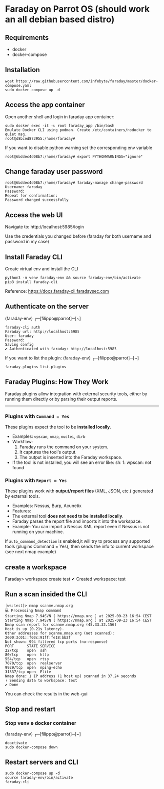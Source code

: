 # Faraday on Parrot OS (should work an all debian based distro)
## Requirements
- docker
- docker-compose
## Installation
    wget https://raw.githubusercontent.com/infobyte/faraday/master/docker-compose.yaml
    sudo docker-compose up -d

## Access the app container
Open another shell and login in faraday app container:

	sudo docker exec -it -u root faraday_app /bin/bash
	Emulate Docker CLI using podman. Create /etc/containers/nodocker to quiet msg.
	root@d8bced873955:/home/faraday#

If you want to disable python warning set the corresponding env variable

	root@6bddec4d08b7:/home/faraday# export PYTHONWARNINGS="ignore"

## Change faraday user password

	root@6bddec4d08b7:/home/faraday# faraday-manage change-password
	Username: faraday
	Password: 
	Repeat for confirmation: 
	Password changed successfully


## Access the web UI
Navigate to: http://localhost:5985/login

Use the credentials you changed before (faraday for both username and password in my case)

## Install Faraday CLI
Create virtual env and install the CLI

	python3 -m venv faraday-env && source faraday-env/bin/activate
	pip3 install faraday-cli

Reference: https://docs.faraday-cli.faradaysec.com 

## Authenticate on the server
(faraday-env) ┌─[filippo@parrot]─[~]

    faraday-cli auth
    Faraday url: http://localhost:5985
    User: faraday
    Password: 
    Saving config
    ✔ Authenticated with faraday: http://localhost:5985

If you want to list the plugin:
(faraday-env) ┌─[filippo@parrot]─[~]

    faraday-plugins list-plugins

## Faraday Plugins: How They Work

Faraday plugins allow integration with external security tools, either by running them directly or by parsing their output reports.

---

### Plugins with `Command = Yes`

These plugins expect the tool to be **installed locally**.

- Examples: `wpscan`, `nmap`, `nuclei`, `dirb`
- Workflow:
  1. Faraday runs the command on your system.
  2. It captures the tool's output.
  3. The output is inserted into the Faraday workspace.
- If the tool is not installed, you will see an error like: sh: 1: wpscan: not found

### Plugins with `Report = Yes`

These plugins work with **output/report files** (XML, JSON, etc.) generated by external tools.

- Examples: Nessus, Burp, Acunetix
- Features:
- The external tool **does not need to be installed locally**.
- Faraday parses the report file and imports it into the workspace.
- Example: You can import a Nessus XML report even if Nessus is not running on your machine.

If `auto_command_detection` is enabled,it will try to process any supported tools (plugins Command = Yes), then sends the info to current workspace (see next nmap example)

## create a workspace
Faraday> workspace create test
✔ Created workspace: test

## Run a scan insided the CLI
    [ws:test]> nmap scanme.nmap.org
    💻 Processing Nmap command
    Starting Nmap 7.94SVN ( https://nmap.org ) at 2025-09-23 16:54 CEST
    Starting Nmap 7.94SVN ( https://nmap.org ) at 2025-09-23 16:54 CEST
    Nmap scan report for scanme.nmap.org (45.33.32.156)
    Host is up (0.21s latency).
    Other addresses for scanme.nmap.org (not scanned): 2600:3c01::f03c:91ff:fe18:bb2f
    Not shown: 994 filtered tcp ports (no-response)
    PORT      STATE SERVICE
    22/tcp    open  ssh
    80/tcp    open  http
    554/tcp   open  rtsp
    7070/tcp  open  realserver
    9929/tcp  open  nping-echo
    31337/tcp open  Elite
    Nmap done: 1 IP address (1 host up) scanned in 37.24 seconds
    ⬆ Sending data to workspace: test
    ✔ Done

You can check the results in the web-gui

## Stop and restart
### Stop venv e docker container
(faraday-env) ┌─[filippo@parrot]─[~]

    deactivate 
    sudo docker-compose down
	
## Restart servers and CLI
	sudo docker-compose up -d
	source faraday-env/bin/activate
	faraday-cli


